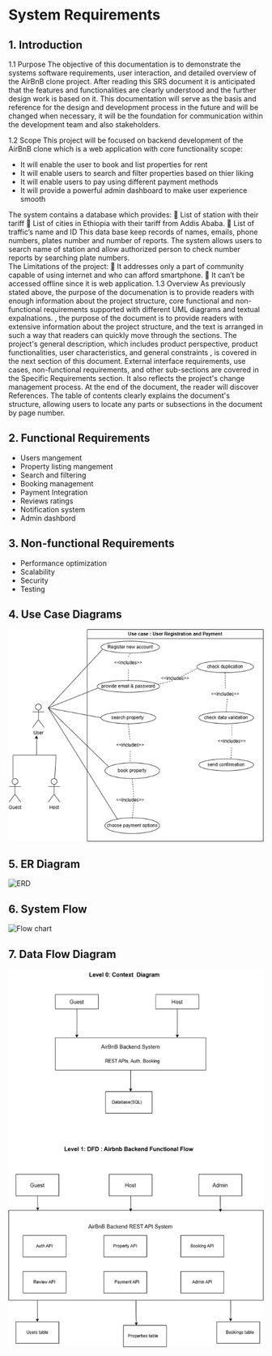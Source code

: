 # System Requirements

## 1. Introduction
1.1 Purpose 
The objective of this documentation is to demonstrate the systems software requirements, user interaction, and detailed overview of the AirBnB clone project. After reading this SRS document it is anticipated that the features and functionalities are clearly understood and the further design work is based on it. This documentation will serve as the basis and reference for the design and development process in the future and will be changed when necessary, it will be the foundation for communication within the development team and also stakeholders. 

1.2 Scope 
This project will be focused on backend development of the AirBnB clone which is a web application with core functionality scope:
- It will enable the user to book and list properties for rent
- It will enable users to search and filter properties based on thier liking
- It will enable users to pay using different payment methods
- It will provide a powerful admin dashboard to make user experience smooth

The system contains a database which provides: 
 List of station with their tariff 
 List of cities in Ethiopia with their tariff from Addis Ababa. 
 List of traffic’s name and ID 
This data base keep records of names, emails, phone numbers, plates number and number of 
reports. The system allows users to search name of station and allow authorized person to check 
number reports by searching plate numbers.  
The Limitations of the project: 
 It addresses only a part of community capable of using internet and who can afford smartphone. 
 It can’t be accessed offline since it is web application. 
1.3 Overview 
As previously stated above, the purpose of the documenation is to provide readers with enough information about the project structure, core functional and non-functional requirements supported with different UML diagrams and textual expalnations.
, the purpose of the document is to provide readers with extensive 
information about the project structure, and the text is arranged in such a way that readers can 
quickly move through the sections. The project's general description, which includes product 
perspective, product functionalities, user characteristics, and general constraints , is covered in 
the next section of this document. External interface requirements, use cases, non-functional 
requirements, and other sub-sections are covered in the Specific Requirements section. It also reflects the project's change management process. At the end of the document, the reader will 
discover References. 
The table of contents clearly explains the document's structure, allowing users to locate any 
parts or subsections in the document by page number. 

## 2. Functional Requirements
- Users mangement
- Property listing mangement
- Search and filtering
- Booking management
- Payment Integration
- Reviews ratings
- Notification system
- Admin dashbord

## 3. Non-functional Requirements
- Performance optimization
- Scalability
- Security
- Testing

## 4. Use Case Diagrams
<!--*(Insert draw.io diagram)*-->
![Use case diagram](../use-case-diagram/use_case.drawio.png)

## 5. ER Diagram
<!--*(Insert draw.io ER diagram)*-->
![ERD](../airbnb_er_diagram.drawio.png)

## 6. System Flow
<!--*(Insert flowchart)*-->
![Flow chart](blabla)

## 7. Data Flow Diagram

![data flow](../data-flow-diagram/data_flow_diagram.drawio.png)



